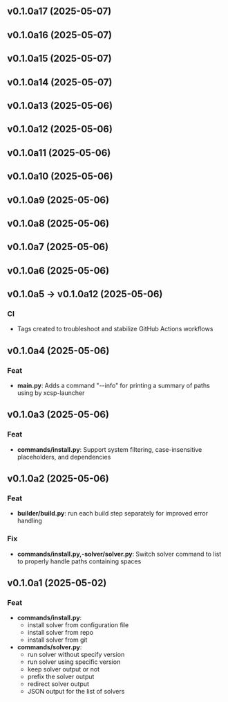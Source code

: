 ## v0.1.0a17 (2025-05-07)

## v0.1.0a16 (2025-05-07)

## v0.1.0a15 (2025-05-07)

## v0.1.0a14 (2025-05-07)

## v0.1.0a13 (2025-05-06)

## v0.1.0a12 (2025-05-06)

## v0.1.0a11 (2025-05-06)

## v0.1.0a10 (2025-05-06)

## v0.1.0a9 (2025-05-06)

## v0.1.0a8 (2025-05-06)

## v0.1.0a7 (2025-05-06)

## v0.1.0a6 (2025-05-06)

## v0.1.0a5 -> v0.1.0a12 (2025-05-06)

### CI

- Tags created to troubleshoot and stabilize GitHub Actions workflows

## v0.1.0a4 (2025-05-06)

### Feat

- **main.py**: Adds a command "--info" for printing a summary of paths using by xcsp-launcher

## v0.1.0a3 (2025-05-06)

### Feat

- **commands/install.py**: Support system filtering, case-insensitive placeholders, and dependencies

## v0.1.0a2 (2025-05-06)

### Feat

- **builder/build.py**: run each build step separately for improved error handling

### Fix

- **commands/install.py,-solver/solver.py**: Switch solver command to list to properly handle paths containing spaces

## v0.1.0a1 (2025-05-02)

### Feat

- **commands/install.py**:
    - install solver from configuration file 
    - install solver from repo 
    - install solver from git
- **commands/solver.py**:
    - run solver without specify version
    - run solver using specific version 
    - keep solver output or not 
    - prefix the solver output
    - redirect solver output 
    - JSON output for the list of solvers
